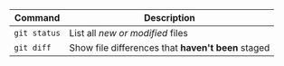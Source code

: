 

| Command | Description |
| --- | --- |
| `git status` | List all *new or modified* files |
| `git diff` | Show file differences that **haven't been** staged |


